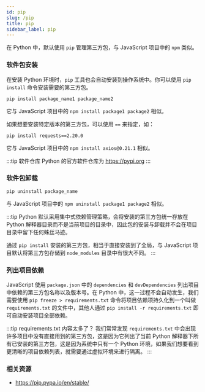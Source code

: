 ```yaml
---
id: pip
slug: /pip
title: pip
sidebar_label: pip
---
```


在 Python 中，默认使用 `pip` 管理第三方包，与 JavaScript 项目中的 `npm` 类似。

### 软件包安装
在安装 Python 环境时，`pip` 工具也会自动安装到操作系统中。你可以使用 `pip install` 命令安装需要的第三方包。

```shell
pip install package_name1 package_name2
```
它与 JavaScript 项目中的 `npm install package1 package2` 相似。

如果想要安装特定版本的第三方包，可以使用 `==` 来指定，如：
```shell
pip install requests==2.20.0
```
它与 JavaScript 项目中的 `npm install axios@0.21.1` 相似。

:::tip 软件仓库
Python 的官方软件仓库为 https://pypi.org
:::

### 软件包卸载
```shell
pip uninstall package_name
```
与 JavaScript 项目中的 `npm uninstall package1 package2` 相似。

:::tip
Python 默认采用集中式依赖管理策略，会将安装的第三方包统一存放在 Python 解释器目录而不是当前项目的目录中，因此包的安装与卸载并不会在项目目录中留下任何蛛丝马迹。

通过 `pip install` 安装的第三方包，相当于直接安装到了全局，与 JavaScript 项目默认将第三方包存储到 `node_modules` 目录中有很大不同。 
:::

### 列出项目依赖
JavaScript 使用 `package.json` 中的  `dependencies` 和 `devDependencies` 列出项目中依赖的第三方包名称以及版本号。在 Python 中，这一过程不会自动发生，我们需要使用 `pip freeze > requirements.txt` 命令将项目依赖项持久化到一个叫做 `requirements.txt` 的文件中，其他人通过 `pip install -r requirements.txt` 即可自动安装项目全部依赖。

:::tip requirements.txt 内容太多了？
我们常常发现 `requirements.txt` 中会出现许多项目中没有直接用到的第三方包，这是因为它列出了当前 Python 解释器下所有已安装的第三方包，这是因为系统中只有一个 Python 环境，如果我们想要看到更清晰的项目依赖列表，就需要通过虚拟环境来进行隔离。
:::

### 相关资源
- https://pip.pypa.io/en/stable/
